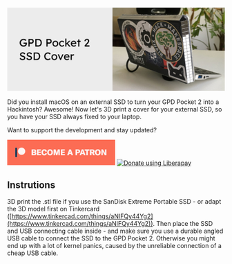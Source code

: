 ![GPD Pocket 2 SSD Cover](images/headerimage.jpg "GPD Pocket 2 SSD Cover")

Did you install macOS on an external SSD to turn your GPD Pocket 2 into a Hackintosh? Awesome! Now let's 3D print a cover for your external SSD, so you have your SSD always fixed to your laptop.

Want to support the development and stay updated?

<a href="https://www.patreon.com/bePatron?u=24983231"><img alt="Become a Patreon" src="images/patreon_button.svg"></a> <a href="https://liberapay.com/glowingkitty/donate"><img alt="Donate using Liberapay" src="https://liberapay.com/assets/widgets/donate.svg"></a>

## Instrutions
3D print the .stl file if you use the SanDisk Extreme Portable SSD - or adapt the 3D model first on Tinkercard ([https://www.tinkercad.com/things/aNIFQy44Yg2](https://www.tinkercad.com/things/aNIFQy44Yg2)). Then place the SSD and USB connecting cable inside - and make sure you use a durable angled USB cable to connect the SSD to the GPD Pocket 2. Otherwise you might end up with a lot of kernel panics, caused by the unreliable connection of a cheap USB cable.